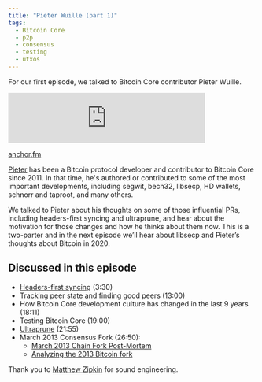 ```yaml
---
title: "Pieter Wuille (part 1)"
tags:
  - Bitcoin Core
  - p2p
  - consensus
  - testing
  - utxos
---
```


For our first episode, we talked to Bitcoin Core contributor Pieter Wuille.

<iframe src="https://anchor.fm/chaincode/embed/episodes/Episode-1-Pieter-Wuille-part-1-of-2-eafbg2/a-a1c8vj9" height="102px" width="400px" frameborder="0" scrolling="no"></iframe>

[anchor.fm](https://anchor.fm/chaincode/episodes/Episode-1-Pieter-Wuille-part-1-of-2-eafbg2)

[Pieter](https://twitter.com/pwuille) has been a Bitcoin protocol developer and
contributor to Bitcoin Core since 2011. In that time, he's authored or
contributed to some of the most important developments, including segwit,
bech32, libsecp, HD wallets, schnorr and taproot, and many others.

We talked to Pieter about his thoughts on some of those influential PRs,
including headers-first syncing and ultraprune, and hear about the motivation
for those changes and how he thinks about them now. This is a two-parter and in
the next episode we’ll hear about libsecp and Pieter’s thoughts about Bitcoin
in 2020.

## Discussed in this episode

- [Headers-first syncing](https://github.com/bitcoin/bitcoin/pull/4468) (3:30)
- Tracking peer state and finding good peers (13:00)
- How Bitcoin Core development culture has changed in the last 9 years (18:11)
- Testing Bitcoin Core (19:00)
- [Ultraprune](https://github.com/bitcoin/bitcoin/pull/1677) (21:55)
- March 2013 Consensus Fork (26:50):
  - [March 2013 Chain Fork Post-Mortem](https://github.com/bitcoin/bips/blob/master/bip-0050.mediawiki)
  - [Analyzing the 2013 Bitcoin fork](https://freedom-to-tinker.com/2015/07/28/analyzing-the-2013-bitcoin-fork-centralized-decision-making-saved-the-day/)

Thank you to [Matthew Zipkin](https://twitter.com/MatthewZipkin) for sound
engineering.
